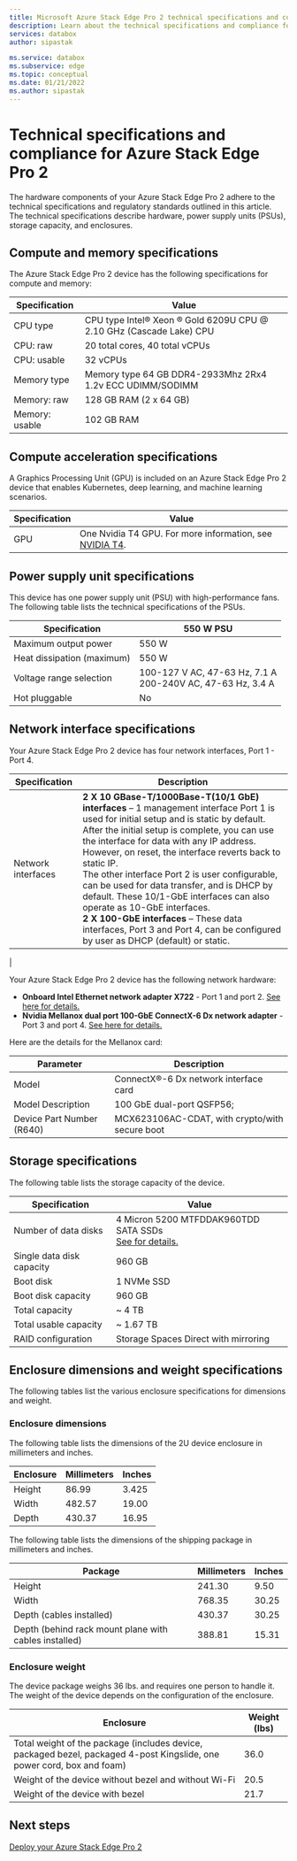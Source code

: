```yaml
---
title: Microsoft Azure Stack Edge Pro 2 technical specifications and compliance| Microsoft Docs
description: Learn about the technical specifications and compliance for your Azure Stack Edge Pro device with GPU
services: databox
author: sipastak

ms.service: databox
ms.subservice: edge
ms.topic: conceptual
ms.date: 01/21/2022
ms.author: sipastak
---
```


# Technical specifications and compliance for Azure Stack Edge Pro 2

The hardware components of your Azure Stack Edge Pro 2 adhere to the technical specifications and regulatory standards outlined in this article. The technical specifications describe hardware, power supply units (PSUs), storage capacity, and enclosures.

## Compute and memory specifications

The Azure Stack Edge Pro 2 device has the following specifications for compute and memory:

| Specification  | Value                                                                       |
|----------------|-----------------------------------------------------------------------------|
| CPU type       | CPU type	Intel® Xeon ® Gold 6209U CPU @ 2.10 GHz (Cascade Lake) CPU|
| CPU: raw       | 20 total cores, 40 total vCPUs                                              |
| CPU: usable    | 32 vCPUs                                                                    |
| Memory type    | Memory type	64 GB DDR4-2933Mhz 2Rx4 1.2v ECC UDIMM/SODIMM |
| Memory: raw    | 128 GB RAM (2 x 64 GB)                                                      |
| Memory: usable | 102 GB RAM                                                                  |


## Compute acceleration specifications

A Graphics Processing Unit (GPU) is included on an Azure Stack Edge Pro 2 device that enables Kubernetes, deep learning, and machine learning scenarios.

| Specification           | Value                  |
|-------------------------|----------------------------|
| GPU   | One Nvidia T4 GPU. For more information, see [NVIDIA T4](https://www.nvidia.com/en-us/data-center/tesla-t4/).| 


## Power supply unit specifications

This device has one power supply unit (PSU) with high-performance fans. The following table lists the technical specifications of the PSUs.

| Specification           | 550 W PSU                  |
|-------------------------|----------------------------|
| Maximum output power    | 550 W                      |
| Heat dissipation (maximum)    | 550 W                  |
| Voltage range selection | 100-127 V AC, 47-63 Hz, 7.1 A <br> 200-240V AC, 47-63 Hz, 3.4 A |
| Hot pluggable           | No                   |


## Network interface specifications

Your Azure Stack Edge Pro 2 device has four network interfaces, Port 1 - Port 4.

| Specification           | Description                 |
|-------------------------|----------------------------|
|  Network interfaces    | **2 X 10 GBase-T/1000Base-T(10/1 GbE) interfaces** – 1 management interface Port 1 is used for initial setup and is static by default. After the initial setup is complete, you can use the interface for data with any IP address. However, on reset, the interface reverts back to static IP.<br>The other interface Port 2 is user configurable, can be used for data transfer, and is DHCP by default. These 10/1-GbE interfaces can also operate as 10-GbE interfaces.<br>**2 X 100-GbE interfaces** – These data interfaces, Port 3 and Port 4, can be configured by user as DHCP (default) or static. 
  | 

Your Azure Stack Edge Pro 2 device has the following network hardware:

* **Onboard Intel Ethernet network adapter X722** - Port 1 and port 2. [See here for details.](https://www.intel.com/content/www/us/en/ethernet-products/network-adapters/ethernet-x722-brief.html)
* **Nvidia Mellanox dual port 100-GbE ConnectX-6 Dx network adapter** - Port 3 and port 4. [See here for details.](https://www.nvidia.com/en-us/networking/ethernet/connectx-6-dx/)

Here are the details for the Mellanox card:

| Parameter           | Description                 |
|-------------------------|----------------------------|
| Model    | ConnectX®-6 Dx network interface card                     |
| Model Description               | 100 GbE dual-port QSFP56; |
| Device Part Number (R640) | MCX623106AC-CDAT, with crypto/with secure boot |

## Storage specifications

The following table lists the storage capacity of the device.

|     Specification                          |     Value             |
|--------------------------------------------|-----------------------|
|    Number of data disks                   |    4 Micron 5200 MTFDDAK960TDD SATA SSDs<br>[See for details.](https://www.micron.com/products/ssd/bus-interfaces/sata-ssds/part-catalog/mtfddak960tdd-1at1zab)|
|    Single data disk capacity              |    960 GB             |
|    Boot disk    |    1  NVMe SSD                |
|    Boot disk capacity                       |    960 GB             |
|    Total capacity                          |    ~ 4 TB             |
|    Total usable capacity                   |    ~ 1.67 TB          |
|    RAID configuration                      |    Storage Spaces Direct with mirroring |


## Enclosure dimensions and weight specifications

The following tables list the various enclosure specifications for dimensions and weight.

### Enclosure dimensions

The following table lists the dimensions of the 2U device enclosure in millimeters and inches.

|     Enclosure     |     Millimeters     |     Inches     |
|-------------------|---------------------|----------------|
|    Height         |    86.99            |    3.425       |
|    Width          |    482.57          |    19.00     |
|    Depth       |    430.37        |    16.95      |

The following table lists the dimensions of the shipping package in millimeters and inches.

|     Package     |     Millimeters     |     Inches     |
|-------------------|---------------------|----------------|
|    Height         |    241.30           |    9.50     |
|    Width          |    768.35           |    30.25         |
|    Depth (cables installed)  |    430.37       |    30.25         |
|    Depth (behind rack mount plane with cables installed)    | 388.81 |    15.31         |

### Enclosure weight

The device package weighs 36 lbs. and requires one person to handle it. The weight of the device depends on the configuration of the enclosure.

|     Enclosure                                 |     Weight (lbs)        |
|-----------------------------------------------|---------------------|
|    Total weight of the package (includes device, packaged bezel, packaged 4-post Kingslide, one power cord, box and foam)       |    36.0          |
|    Weight of the device without bezel and without Wi-Fi                       |    20.5       |
|Weight of the device with bezel| 21.7|



## Next steps

[Deploy your Azure Stack Edge Pro 2](azure-stack-edge-placeholder.md)

